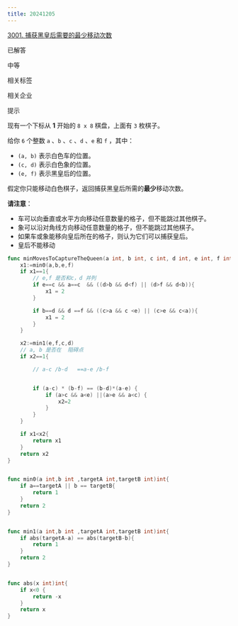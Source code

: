 ```yaml
---
title: 20241205
---
```

[3001. 捕获黑皇后需要的最少移动次数](https://leetcode.cn/problems/minimum-moves-to-capture-the-queen/)

已解答

中等



相关标签

相关企业



提示



现有一个下标从 **1** 开始的 `8 x 8` 棋盘，上面有 `3` 枚棋子。

给你 `6` 个整数 `a` 、`b` 、`c` 、`d` 、`e` 和 `f` ，其中：

- `(a, b)` 表示白色车的位置。
- `(c, d)` 表示白色象的位置。
- `(e, f)` 表示黑皇后的位置。

假定你只能移动白色棋子，返回捕获黑皇后所需的**最少**移动次数。

**请注意**：

- 车可以向垂直或水平方向移动任意数量的格子，但不能跳过其他棋子。
- 象可以沿对角线方向移动任意数量的格子，但不能跳过其他棋子。
- 如果车或象能移向皇后所在的格子，则认为它们可以捕获皇后。
- 皇后不能移动



```go
func minMovesToCaptureTheQueen(a int, b int, c int, d int, e int, f int) int {
    x1:=min0(a,b,e,f)
    if x1==1{
        // e,f 是否和c，d 并列
        if e==c && a==c  && ((d>b && d<f) || (d>f && d<b)){
            x1 = 2 
        }

        if b==d && d ==f && ((c>a && c <e) || (c>e && c<a)){
            x1 = 2
        }
    }

    x2:=min1(e,f,c,d)
    // a, b 是否在  阻碍点
    if x2==1{

        // a-c /b-d   ==a-e /b-f


        if (a-c) * (b-f) == (b-d)*(a-e) {
            if (a>c && a<e) ||(a>e && a<c) {
                x2=2 
            }
        }
    }

    if x1<x2{
        return x1
    }
    return x2
}


func min0(a int,b int ,targetA int,targetB int)int{
    if a==targetA || b == targetB{
        return 1
    }
    return 2
}


func min1(a int,b int ,targetA int,targetB int)int{
    if abs(targetA-a) == abs(targetB-b){
        return 1
    }
    return 2
}


func abs(x int)int{
    if x<0 {
        return -x
    }
    return x
}
```

